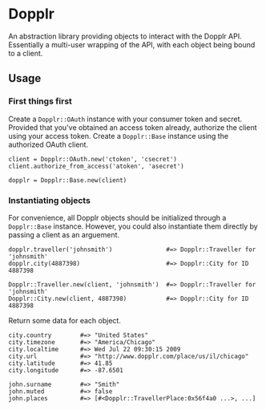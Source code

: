# Dopplr

An abstraction library providing objects to interact with the Dopplr API. Essentially a multi-user wrapping of the API, with each object being bound to a client.

## Usage

### First things first

Create a `Dopplr::OAuth` instance with your consumer token and secret. Provided that you've obtained an access token already, authorize the client using your access token. Create a `Dopplr::Base` instance using the authorized OAuth client.

    client = Dopplr::OAuth.new('ctoken', 'csecret')
    client.authorize_from_access('atoken', 'asecret')
    
    dopplr = Dopplr::Base.new(client)

### Instantiating objects

For convenience, all Dopplr objects should be initialized through a `Dopplr::Base` instance. However, you could also instantiate them directly by passing a client as an arguement.

    dopplr.traveller('johnsmith')               #=> Dopplr::Traveller for 'johnsmith'
    dopplr.city(4887398)                        #=> Dopplr::City for ID 4887398
    
    Dopplr::Traveller.new(client, 'johnsmith')  #=> Dopplr::Traveller for 'johnsmith'
    Dopplr::City.new(client, 4887398)           #=> Dopplr::City for ID 4887398

Return some data for each object.

    city.country        #=> "United States"
    city.timezone       #=> "America/Chicago"
    city.localtime      #=> Wed Jul 22 09:30:15 2009
    city.url            #=> "http://www.dopplr.com/place/us/il/chicago"
    city.latitude       #=> 41.85
    city.longitude      #=> -87.6501
                        
    john.surname        #=> "Smith"
    john.muted          #=> false
    john.places         #=> [#<Dopplr::TravellerPlace:0x56f4a0 ...>, ...]
